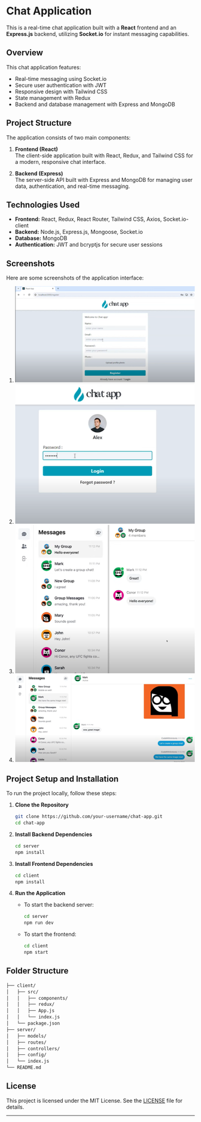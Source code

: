 ﻿
# Chat Application

This is a real-time chat application built with a **React** frontend and an **Express.js** backend, utilizing **Socket.io** for instant messaging capabilities.

## Overview

This chat application features:

- Real-time messaging using Socket.io
- Secure user authentication with JWT
- Responsive design with Tailwind CSS
- State management with Redux
- Backend and database management with Express and MongoDB

## Project Structure

The application consists of two main components:

1. **Frontend (React)**  
   The client-side application built with React, Redux, and Tailwind CSS for a modern, responsive chat interface.

2. **Backend (Express)**  
   The server-side API built with Express and MongoDB for managing user data, authentication, and real-time messaging.

## Technologies Used

- **Frontend:** React, Redux, React Router, Tailwind CSS, Axios, Socket.io-client
- **Backend:** Node.js, Express.js, Mongoose, Socket.io
- **Database:** MongoDB
- **Authentication:** JWT and bcryptjs for secure user sessions

## Screenshots

Here are some screenshots of the application interface:

1. ![register Page](./demo/1.png)
2. ![login Interface](./demo/2.png)
3. ![chat-interface](./demo/3.png)
4. ![Responsive Design](./demo/4.png)

## Project Setup and Installation

To run the project locally, follow these steps:

1. **Clone the Repository**

   ```bash
   git clone https://github.com/your-username/chat-app.git
   cd chat-app
   ```

2. **Install Backend Dependencies**

   ```bash
   cd server
   npm install
   ```

3. **Install Frontend Dependencies**

   ```bash
   cd client
   npm install
   ```

4. **Run the Application**

   - To start the backend server:
     ```bash
     cd server
     npm run dev
     ```

   - To start the frontend:
     ```bash
     cd client
     npm start
     ```

## Folder Structure

```bash
├── client/
│   ├── src/
│   │   ├── components/
│   │   ├── redux/
│   │   ├── App.js
│   │   └── index.js
│   └── package.json
├── server/
│   ├── models/
│   ├── routes/
│   ├── controllers/
│   ├── config/
│   └── index.js
└── README.md
```

## License

This project is licensed under the MIT License. See the [LICENSE](LICENSE) file for details.

--- 
